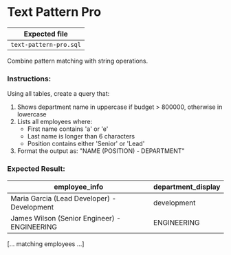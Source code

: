# Text Pattern Pro

| Expected file |
| ------------- |
| `text-pattern-pro.sql` |

Combine pattern matching with string operations.

### Instructions:

Using all tables, create a query that:
1. Shows department name in uppercase if budget > 800000, otherwise in lowercase
2. Lists all employees where:
   - First name contains 'a' or 'e'
   - Last name is longer than 6 characters
   - Position contains either 'Senior' or 'Lead'
3. Format the output as: "NAME (POSITION) - DEPARTMENT"

### Expected Result:

| employee_info                                  | department_display |
|-----------------------------------------------|-------------------|
| Maria Garcia (Lead Developer) - Development    | development      |
| James Wilson (Senior Engineer) - ENGINEERING   | ENGINEERING      |
[... matching employees ...]